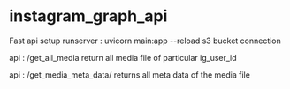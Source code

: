 # instagram_graph_api
Fast api setup 
runserver : uvicorn main:app --reload
s3 bucket connection

api : /get_all_media 
return all media file of particular ig_user_id

api : /get_media_meta_data/
returns all meta data of the media file

